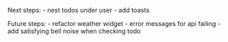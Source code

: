 Next steps:
    - nest todos under user
    - add toasts

Future steps:
    - refactor weather widget
    - error messages for api failing
    - add satisfying bell noise when checking todo



